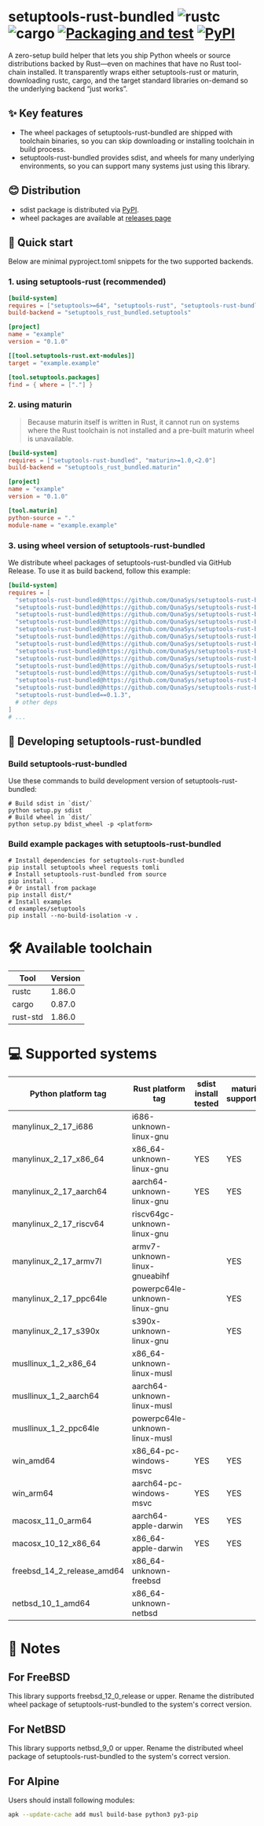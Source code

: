 # setuptools-rust-bundled ![rustc] ![cargo] [![Packaging and test]][Packaging and test url] [![PyPI]][PyPI url]

[rustc]: https://img.shields.io/badge/rustc-1.86-green.svg
[cargo]: https://img.shields.io/badge/cargo-0.87-green.svg
[Packaging and test]: https://github.com/QunaSys/setuptools-rust-bundled/actions/workflows/package.yml/badge.svg
[Packaging and test url]: https://github.com/QunaSys/setuptools-rust-bundled/actions/workflows/package.yml
[PyPI]: https://img.shields.io/pypi/pyversions/setuptools-rust-bundled
[PyPI url]: https://pypi.org/project/setuptools-rust-bundled/

A zero-setup build helper that lets you ship Python wheels or source distributions backed by Rust—even on machines that have no Rust tool-chain installed.
It transparently wraps either setuptools-rust or maturin, downloading rustc, cargo, and the target standard libraries on-demand so the underlying backend “just works”.

## ✨ Key features

- The wheel packages of setuptools-rust-bundled are shipped with toolchain binaries, so you can skip downloading or installing toolchain in build process.
- setuptools-rust-bundled provides sdist, and wheels for many underlying environments, so you can support many systems just using this library.


## 😊 Distribution

- sdist package is distributed via [PyPI](https://pypi.org/project/setuptools-rust-bundled/).
- wheel packages are available at [releases page](https://github.com/QunaSys/setuptools-rust-bundled/releases/)

## 🚀 Quick start
Below are minimal pyproject.toml snippets for the two supported backends.

### 1. using setuptools-rust (recommended)

```pyproject.toml
[build-system]
requires = ["setuptools>=64", "setuptools-rust", "setuptools-rust-bundled"]
build-backend = "setuptools_rust_bundled.setuptools"

[project]
name = "example"
version = "0.1.0"

[[tool.setuptools-rust.ext-modules]]
target = "example.example"

[tool.setuptools.packages]
find = { where = ["."] }
```

### 2. using maturin

> Because maturin itself is written in Rust, it cannot run on systems where the Rust toolchain is not installed and a pre-built maturin wheel is unavailable.

```pyproject.toml
[build-system]
requires = ["setuptools-rust-bundled", "maturin>=1.0,<2.0"]
build-backend = "setuptools_rust_bundled.maturin"

[project]
name = "example"
version = "0.1.0"

[tool.maturin]
python-source = "."
module-name = "example.example"
```

### 3. using wheel version of setuptools-rust-bundled

We distribute wheel packages of setuptools-rust-bundled via GitHub Release. To use it as build backend, follow this example:

```pyproject.toml
[build-system]
requires = [
  "setuptools-rust-bundled@https://github.com/QunaSys/setuptools-rust-bundled/releases/download/v0.1.3/setuptools_rust_bundled-0.1.3-py3-none-manylinux_2_17_x86_64.whl ; sys_platform=='linux' and platform_machine=='x86_64'",
  "setuptools-rust-bundled@https://github.com/QunaSys/setuptools-rust-bundled/releases/download/v0.1.3/setuptools_rust_bundled-0.1.3-py3-none-macosx_11_0_arm64.whl ; sys_platform=='darwin' and platform_machine== 'arm64'",
  "setuptools-rust-bundled@https://github.com/QunaSys/setuptools-rust-bundled/releases/download/v0.1.3/setuptools_rust_bundled-0.1.3-py3-none-macosx_10_12_x86_64.whl ; sys_platform=='darwin' and platform_machine== 'x86_64'",
  "setuptools-rust-bundled@https://github.com/QunaSys/setuptools-rust-bundled/releases/download/v0.1.3/setuptools_rust_bundled-0.1.3-py3-none-win_amd64.whl ; sys_platform=='windows' and platform_machine=='amd64'",
  "setuptools-rust-bundled@https://github.com/QunaSys/setuptools-rust-bundled/releases/download/v0.1.3/setuptools_rust_bundled-0.1.3-py3-none-manylinux_2_17_aarch64.whl ; sys_platform=='linux' and platform_machine=='aarch64'",
  "setuptools-rust-bundled@https://github.com/QunaSys/setuptools-rust-bundled/releases/download/v0.1.3/setuptools_rust_bundled-0.1.3-py3-none-manylinux_2_17_armv7l.whl ; sys_platform=='linux' and platform_machine=='armv7l'",
  "setuptools-rust-bundled@https://github.com/QunaSys/setuptools-rust-bundled/releases/download/v0.1.3/setuptools_rust_bundled-0.1.3-py3-none-manylinux_2_17_i686.whl ; sys_platform=='linux' and platform_machine=='i686'",
  "setuptools-rust-bundled@https://github.com/QunaSys/setuptools-rust-bundled/releases/download/v0.1.3/setuptools_rust_bundled-0.1.3-py3-none-manylinux_2_17_ppc64le.whl ; sys_platform=='linux' and platform_machine=='ppc64le'",
  "setuptools-rust-bundled@https://github.com/QunaSys/setuptools-rust-bundled/releases/download/v0.1.3/setuptools_rust_bundled-0.1.3-py3-none-manylinux_2_17_riscv64.whl ; sys_platform=='linux' and platform_machine=='riscv64'",
  "setuptools-rust-bundled@https://github.com/QunaSys/setuptools-rust-bundled/releases/download/v0.1.3/setuptools_rust_bundled-0.1.3-py3-none-manylinux_2_17_s390x.whl ; sys_platform=='linux' and platform_machine=='s390x'",
  "setuptools-rust-bundled@https://github.com/QunaSys/setuptools-rust-bundled/releases/download/v0.1.3/setuptools_rust_bundled-0.1.3-py3-none-win_arm64.whl ; sys_platform=='windows' and platform_machine=='arm64'",
  "setuptools-rust-bundled@https://github.com/QunaSys/setuptools-rust-bundled/releases/download/v0.1.3/setuptools_rust_bundled-0.1.3-py3-none-freebsd_14_2_release_amd64.whl ; sys_platform=='freebsd' and platform_machine=='amd64'",
  "setuptools-rust-bundled@https://github.com/QunaSys/setuptools-rust-bundled/releases/download/v0.1.3/setuptools_rust_bundled-0.1.3-py3-none-netbsd_10_1_amd64.whl ; sys_platform=='netbsd' and platform_machine=='amd64'",
  "setuptools-rust-bundled==0.1.3",
  # other deps
]
# ...
```

## 📝 Developing setuptools-rust-bundled

### Build setuptools-rust-bundled

Use these commands to build development version of setuptools-rust-bundled:

```shell
# Build sdist in `dist/`
python setup.py sdist
# Build wheel in `dist/`
python setup.py bdist_wheel -p <platform>
```

### Build example packages with setuptools-rust-bundled

```shell
# Install dependencies for setuptools-rust-bundled
pip install setuptools wheel requests tomli
# Install setuptools-rust-bundled from source
pip install .
# Or install from package
pip install dist/*
# Install examples
cd examples/setuptools
pip install --no-build-isolation -v .
```

# 🛠️ Available toolchain

| Tool     | Version |
|----------|----------|
| rustc    | 1.86.0   |
| cargo    | 0.87.0   |
| rust-std    | 1.86.0   |

# 💻 Supported systems

| Python platform tag | Rust platform tag | sdist install tested | maturin supported | setuptools supported |
|------|------|-----|-----|-----|
| manylinux_2_17_i686    | i686-unknown-linux-gnu | | | YES |
| manylinux_2_17_x86_64  | x86_64-unknown-linux-gnu | YES | YES | YES |
| manylinux_2_17_aarch64 | aarch64-unknown-linux-gnu | YES | YES | YES |
| manylinux_2_17_riscv64 | riscv64gc-unknown-linux-gnu | | | YES |
| manylinux_2_17_armv7l  | armv7-unknown-linux-gnueabihf | | YES | YES |
| manylinux_2_17_ppc64le | powerpc64le-unknown-linux-gnu | | YES | YES |
| manylinux_2_17_s390x   | s390x-unknown-linux-gnu | | YES | YES |
| musllinux_1_2_x86_64 | x86_64-unknown-linux-musl | | | YES |
| musllinux_1_2_aarch64 | aarch64-unknown-linux-musl | | | YES |
| musllinux_1_2_ppc64le | powerpc64le-unknown-linux-musl | | | YES |
| win_amd64 | x86_64-pc-windows-msvc | YES | YES | YES |
| win_arm64 | aarch64-pc-windows-msvc | YES | YES | YES |
| macosx_11_0_arm64 | aarch64-apple-darwin | YES | YES | YES |
| macosx_10_12_x86_64 | x86_64-apple-darwin | YES | YES | YES |
| freebsd_14_2_release_amd64 | x86_64-unknown-freebsd | | | YES |
| netbsd_10_1_amd64 | x86_64-unknown-netbsd | | | YES |

# 📒 Notes

## For FreeBSD

This library supports freebsd_12_0_release or upper. Rename the distributed wheel package of setuptools-rust-bundled to the system's correct version.

## For NetBSD

This library supports netbsd_9_0 or upper. Rename the distributed wheel package of setuptools-rust-bundled to the system's correct version.

## For Alpine

Users should install following modules:

```sh
apk --update-cache add musl build-base python3 py3-pip
```
